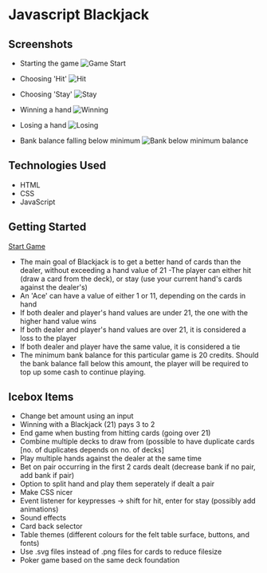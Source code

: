 # Javascript Blackjack

## Screenshots
- Starting the game
![Game Start](https://github.com/kr222/sei-projects/assets/59068114/e7c10538-ea9c-459a-872d-6ab95204eb3e)

- Choosing 'Hit'
![Hit](https://github.com/kr222/sei-projects/assets/59068114/fa3e94a8-81e9-4fac-9dab-0c4e02592537)

- Choosing 'Stay'
![Stay](https://github.com/kr222/sei-projects/assets/59068114/8eb535e6-3721-4cd1-8e3c-95363b178ad2)

- Winning a hand
![Winning](https://github.com/kr222/sei-projects/assets/59068114/55d71688-7b9a-44a5-a12a-664ac2477089)

- Losing a hand
![Losing](https://github.com/kr222/sei-projects/assets/59068114/4a9d074b-630f-4aa3-b27e-45433e6c9b06)

- Bank balance falling below minimum
![Bank below minimum balance](https://github.com/kr222/sei-projects/assets/59068114/0265f926-8536-445b-bbdf-c626a2188814)

## Technologies Used


- HTML
- CSS
- JavaScript

## Getting Started

[Start Game](https://kr222.github.io/sei-projects/js-blackjack)

- The main goal of Blackjack is to get a better hand of cards than the dealer, without exceeding a hand value of 21
  -The player can either hit (draw a card from the deck), or stay (use your current hand's cards against the dealer's)
- An 'Ace' can have a value of either 1 or 11, depending on the cards in hand
- If both dealer and player's hand values are under 21, the one with the higher hand value wins
- If both dealer and player's hand values are over 21, it is considered a loss to the player
- If both dealer and player have the same value, it is considered a tie
- The minimum bank balance for this particular game is 20 credits. Should the bank balance fall below this amount, the player will be required to top up some cash to continue playing.

## Icebox Items

- Change bet amount using an input
- Winning with a Blackjack (21) pays 3 to 2
- End game when busting from hitting cards (going over 21)
- Combine multiple decks to draw from (possible to have duplicate cards [no. of duplicates depends on no. of decks]
- Play multiple hands against the dealer at the same time
- Bet on pair occurring in the first 2 cards dealt (decrease bank if no pair, add bank if pair)
- Option to split hand and play them seperately if dealt a pair
- Make CSS nicer
- Event listener for keypresses -> shift for hit, enter for stay (possibly add animations)
- Sound effects
- Card back selector
- Table themes (different colours for the felt table surface, buttons, and fonts)
- Use .svg files instead of .png files for cards to reduce filesize
- Poker game based on the same deck foundation
